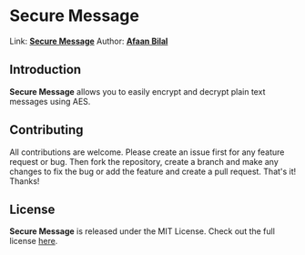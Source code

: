 Secure Message
==============

Link: **[Secure Message](https://afaan.dev/secure-message)**
Author: **[Afaan Bilal](https://afaan.dev)**

## Introduction
**Secure Message** allows you to easily encrypt and decrypt plain text messages using AES.

## Contributing
All contributions are welcome. Please create an issue first for any feature request
or bug. Then fork the repository, create a branch and make any changes to fix the bug
or add the feature and create a pull request. That's it!
Thanks!

## License
**Secure Message** is released under the MIT License.
Check out the full license [here](LICENSE).